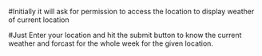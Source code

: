 #Initially it will ask for permission to access the location to display weather of current location 

#Just Enter your location and hit the submit button to know the current weather and forcast for the whole week for the given location.
